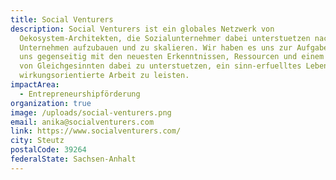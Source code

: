 ```yaml
---
title: Social Venturers
description: Social Venturers ist ein globales Netzwerk von
  Oekosystem-Architekten, die Sozialunternehmer dabei unterstuetzen nachhaltige
  Unternehmen aufzubauen und zu skalieren. Wir haben es uns zur Aufgabe gemacht,
  uns gegenseitig mit den neuesten Erkenntnissen, Ressourcen und einem Netzwerk
  von Gleichgesinnten dabei zu unterstuetzen, ein sinn-erfuelltes Leben und
  wirkungsorientierte Arbeit zu leisten.
impactArea:
  - Entrepreneurshipförderung
organization: true
image: /uploads/social-venturers.png
email: anika@socialventurers.com
link: https://www.socialventurers.com/
city: Steutz
postalCode: 39264
federalState: Sachsen-Anhalt
---
```


